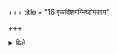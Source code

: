+++
title = "16 एकविंशमग्निष्टोमसाम"

+++

<details><summary>थिते</summary>

एकविंशमग्निष्टोमसाम १६
</details>
